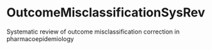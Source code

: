 # OutcomeMisclassificationSysRev
Systematic review of outcome misclassification correction in pharmacoepidemiology
